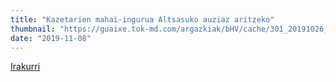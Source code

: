 ```yaml
---
title: "Kazetarien mahai-ingurua Altsasuko auziaz aritzeko"
thumbnail: "https://guaixe.tok-md.com/argazkiak/bHV/cache/301_20191026_Altsasukoak_aske_Gorenaren_epaia_salatzeko_kontzentrazioa_Iru_lnAbTFe_tokikom_735x413.JPG"
date: "2019-11-08"
---
```

[Irakurri](https://guaixe.eus/altsasu/1573156373072-kazetarien-mahai-ingurua-altsasuko-auziaz-aritzeko)

